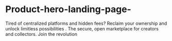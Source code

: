 # Product-hero-landing-page-
Tired of centralized platforms and hidden fees? Reclaim your ownership and unlock limitless possibilities . The secure, open marketplace for creators and collectors. Join the revolution

